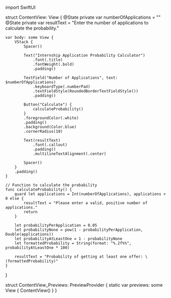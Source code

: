 import SwiftUI

struct ContentView: View {
    @State private var numberOfApplications = ""
    @State private var resultText = "Enter the number of applications to calculate the probability."

    var body: some View {
        VStack {
            Spacer()

            Text("Internship Application Probability Calculator")
                .font(.title)
                .fontWeight(.bold)
                .padding()

            TextField("Number of Applications", text: $numberOfApplications)
                .keyboardType(.numberPad)
                .textFieldStyle(RoundedBorderTextFieldStyle())
                .padding()

            Button("Calculate") {
                calculateProbability()
            }
            .foregroundColor(.white)
            .padding()
            .background(Color.blue)
            .cornerRadius(10)

            Text(resultText)
                .font(.callout)
                .padding()
                .multilineTextAlignment(.center)

            Spacer()
        }
        .padding()
    }

    // Function to calculate the probability
    func calculateProbability() {
        guard let applications = Int(numberOfApplications), applications > 0 else {
            resultText = "Please enter a valid, positive number of applications."
            return
        }

        let probabilityPerApplication = 0.05
        let probabilityNone = pow(1 - probabilityPerApplication, Double(applications))
        let probabilityAtLeastOne = 1 - probabilityNone
        let formattedProbability = String(format: "%.2f%%", probabilityAtLeastOne * 100)
        
        resultText = "Probability of getting at least one offer: \(formattedProbability)"
    }
}

struct ContentView_Previews: PreviewProvider {
    static var previews: some View {
        ContentView()
    }
}

